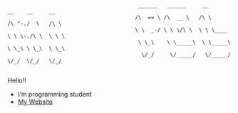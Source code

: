 ```

                                         ______   ______     __         __    __     __    
                                        /\  == \ /\  __ \   /\ \       /\ "-./  \   /\ \   
                                        \ \  _-/ \ \ \/\ \  \ \ \____  \ \ \-./\ \  \ \ \  
                                         \ \_\    \ \_____\  \ \_____\  \ \_\ \ \_\  \ \_\ 
                                          \/_/     \/_____/   \/_____/   \/_/  \/_/   \/_/ 
                                                                                           

```

                                                   
Hello!!

- I’m programming student
- [My Website](https://davidpolastik.cz)
